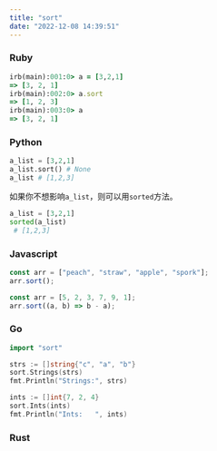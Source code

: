 ```yaml
---
title: "sort"
date: "2022-12-08 14:39:51"
---
```


### Ruby

```ruby
irb(main):001:0> a = [3,2,1]
=> [3, 2, 1]
irb(main):002:0> a.sort
=> [1, 2, 3]
irb(main):003:0> a
=> [3, 2, 1]
```

### Python

```python
a_list = [3,2,1]
a_list.sort() # None
a_list # [1,2,3]
```

如果你不想影响`a_list`，则可以用`sorted`方法。

```python
a_list = [3,2,1]
sorted(a_list)
 # [1,2,3]
```

### Javascript

```javascript
const arr = ["peach", "straw", "apple", "spork"];
arr.sort();

const arr = [5, 2, 3, 7, 9, 1];
arr.sort((a, b) => b - a);
```

### Go

```go
import "sort"

strs := []string{"c", "a", "b"}
sort.Strings(strs)
fmt.Println("Strings:", strs)

ints := []int{7, 2, 4}
sort.Ints(ints)
fmt.Println("Ints:   ", ints)
```

### Rust

```rust

```
